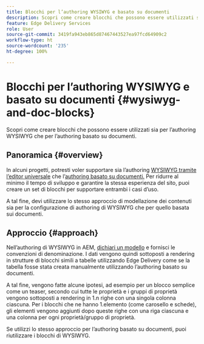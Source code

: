 ```yaml
---
title: Blocchi per l’authoring WYSIWYG e basato su documenti
description: Scopri come creare blocchi che possono essere utilizzati sia per l’authoring WYSIWYG che per l’authoring basato su documenti.
feature: Edge Delivery Services
role: User
source-git-commit: 3419fa943eb865d87467443527ea97fcd64909c2
workflow-type: ht
source-wordcount: '235'
ht-degree: 100%

---
```



# Blocchi per l’authoring WYSIWYG e basato su documenti {#wysiwyg-and-doc-blocks}

Scopri come creare blocchi che possono essere utilizzati sia per l’authoring WYSIWYG che per l’authoring basato su documenti.

## Panoramica {#overview}

In alcuni progetti, potresti voler supportare sia l’authoring [WYSIWYG tramite l’editor universale](/help/edge/wysiwyg-authoring/authoring.md) che l’[authoring basato su documenti.](/help/edge/docs/authoring.md) Per ridurre al minimo il tempo di sviluppo e garantire la stessa esperienza del sito, puoi creare un set di blocchi per supportare entrambi i casi d’uso.

A tal fine, devi utilizzare lo stesso approccio di modellazione dei contenuti sia per la configurazione di authoring di WYSIWYG che per quello basata sui documenti.

## Approccio {#approach}

Nell’authoring di WYSIWYG in AEM, [dichiari un modello](/help/edge/wysiwyg-authoring/content-modeling.md) e fornisci le convenzioni di denominazione. I dati vengono quindi sottoposti a rendering in strutture di blocchi simili a tabelle utilizzando Edge Delivery come se la tabella fosse stata creata manualmente utilizzando l’authoring basato su documenti.

A tal fine, vengono fatte alcune ipotesi, ad esempio per un blocco semplice come un teaser, secondo cui tutte le proprietà e i gruppi di proprietà vengono sottoposti a rendering in 1.n righe con una singola colonna ciascuna. Per i blocchi che ne hanno 1.elemento (come carosello e schede), gli elementi vengono aggiunti dopo queste righe con una riga ciascuna e una colonna per ogni proprietà/gruppo di proprietà.

Se utilizzi lo stesso approccio per l’authoring basato su documenti, puoi riutilizzare i blocchi di WYSIWYG.
